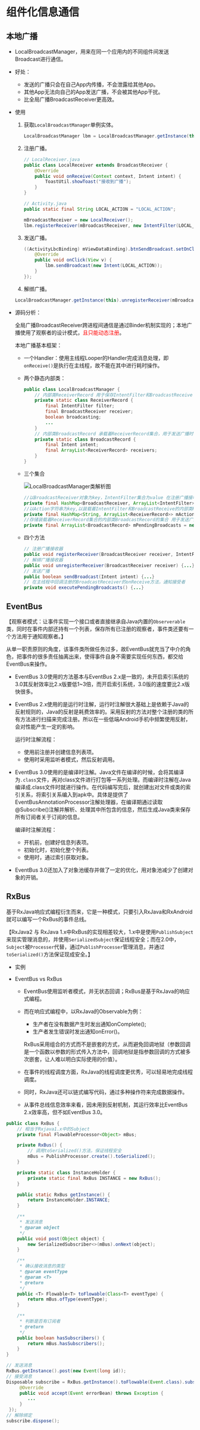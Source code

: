 # 组件化信息通信

## 本地广播

- LocalBroadcastManager，用来在同一个应用内的不同组件间发送Broadcast进行通信。

- 好处：

  - 发送的广播只会在自己App内传播，不会泄露给其他App。
  - 其他App无法向自己的App发送广播，不会被其他App干扰。
  - 比全局广播BroadcastReceiver更高效。

- 使用

  1. 获取`LocalBroadcastManager`单例实体。

     ```java
     LocalBroadcastManager lbm = LocalBroadcastManager.getInstance(this);
     ```

  2. 注册广播。

     ```java
     // LocalReceiver.java
     public class LocalReceiver extends BroadcastReceiver {
         @Override
         public void onReceive(Context context, Intent intent) {
             ToastUtil.showToast("接收到广播");
         }
     }
     ```

     ```java
     // Activity.java
     public static final String LOCAL_ACTION = "LOCAL_ACTION";
     
     mBroadcastReceiver = new LocalReceiver();
     lbm.registerReceiver(mBroadcastReceiver, new IntentFilter(LOCAL_ACTION));
     ```

  3. 发送广播。

     ```java
     ((ActivityLbcBinding) mViewDataBinding).btnSendBroadcast.setOnClickListener(new View.OnClickListener() {
         @Override
         public void onClick(View v) {
             lbm.sendBroadcast(new Intent(LOCAL_ACTION));
         }
     });
     ```

  4.  解绑广播。

     ```java
     LocalBroadcastManager.getInstance(this).unregisterReceiver(mBroadcastReceiver);
     ```

- 源码分析：

  全局广播BroadcastReceiver跨进程间通信是通过Binder机制实现的；本地广播使用了观察者的设计模式，<font color='red'>且只能动态注册</font>。

  本地广播基本框架：

  - 一个Handler：使用主线程Looper的Handler完成消息处理，即`onReceive()`是执行在主线程，故不能在其中进行耗时操作。

  - 两个静态内部类：

    ```java
    public class LocalBroadcastManager {
        // 内部类ReceiverRecord 用于保存IntentFilter和BroadcastReceive
        private static class ReceiverRecord {
            final IntentFilter filter;
            final BroadcastReceiver receiver;
            boolean broadcasting;
        	...
    	}
        // 内部类BroadcastRecord 承载着ReceiverRecord集合，用于发送广播时获取BroadcastReceiver对象
        private static class BroadcastRecord {
        	final Intent intent;
            final ArrayList<ReceiverRecord> receivers;
        }
    }
    ```

  - 三个集合

    ![LocalBroadcastManager类解析图](/resources/LocalBroadcastManager类解析图.png)

    ```java
    //以BroadcastReceiver对象为key，IntentFilter集合为value 在注册广播接收器时添加 用于以后方便取消注册广播接收器
    private final HashMap<BroadcastReceiver, ArrayList<IntentFilter>> mReceivers = new HashMap<BroadcastReceiver, ArrayList<IntentFilter>>();
    //以Action字符串为key,以装载着IntentFilter和BroadcastReceive的内部类ReceiverRecord为value，用于发送广播后得到广播接收器
    private final HashMap<String, ArrayList<ReceiverRecord>> mActions = new HashMap<String, ArrayList<ReceiverRecord>>();
    //存储装载着ReceiverRecord集合的内部类BroadcastRecord的集合 用于发送广播时回调BroadcastReceiver的onReceive方法
    private final ArrayList<BroadcastRecord> mPendingBroadcasts = new ArrayList<BroadcastRecord>();
    ```

  - 四个方法

    ```java
    // 注册广播接收器
    public void registerReceiver(BroadcastReceiver receiver, IntentFilter filter) {...}
    // 解绑广播接收器
    public void unregisterReceiver(BroadcastReceiver receiver) {...}
    // 发送广播
    public boolean sendBroadcast(Intent intent) {...}
    // 在主线程中回调注册的BroadcastReceiver的onReceive方法，通知接受者
    private void executePendingBroadcasts() {...}
    ```

## EventBus

【观察者模式：让事件实现一个接口或者直接继承自Java内置的`Observerable`类，同时在事件内部还持有一个列表，保存所有已注册的观察者，事件类还要有一个方法用于通知观察者。】

从单一职责原则的角度，该事件类所做任务过多，故EventBus就充当了中介的角色，把事件的很多责任抽离出来，使得事件自身不需要实现任何东西，都交给EventBus来操作。

- EventBus 3.0使用的方法基本与EventBus 2.x是一致的，未开启索引系统的3.0其反射效率比2.x版要低1~3倍，而开启索引系统，3.0版的速度要比2.x版快很多。

- EventBus 2.x使用的是运行时注解，运行时注解很大基础上是依赖于Java的反射规则的，Java的反射是耗费效率的。采用反射的方法对整个注册的类的所有方法进行扫描来完成注册。所以在一些低端Android手机中频繁使用反射，会对性能产生一定的影响。

  运行时注解流程：

  - 使用前注册并创建信息列表项。
  - 使用时采用监听者模式，然后反射调用。

- EventBus 3.0使用的是编译时注解。Java文件在编译的时候，会将其编译为`.class`文件，再对class文件进行打包等一系列处理。而编译时注解在Java编译成.class文件时就进行操作。在代码编写完后，就创建出对文件或类的索引关系，将索引关系编入到apk中。具体是提供了EventBusAnnotationProcessor注解处理器，在编译期通过读取@Subscribe()注解并解析、处理其中所包含的信息，然后生成Java类来保存所有订阅者关于订阅的信息。

  编译时注解流程：

  - 开机前，创建好信息列表项。
  - 初始化时，初始化整个列表。
  - 使用时，通过索引获取对象。

- EventBus 3.0还加入了对象池缓存并做了一定的优化，用对象池减少了创建对象的开销。

## RxBus

基于RxJava响应式编程衍生而来，它是一种模式，只要引入RxJava和RxAndroid就可以编写一个RxBus的事件总线。

【RxJava2 与 RxJava 1.x中RxBus的实现相差较大，1.x中是使用`PublishSubject`来现实管理消息的，并使用`SerializedSubject`保证线程安全；而在2.0中，`Subject`被`Processer`代替，通过`PublishProcesser`管理消息，并通过`toSerialized()`方法保证现成安全。】

- 实例

- EventBus vs RxBus

  - EventBus使用监听者模式，并无状态回调；RxBus是基于RxJava的响应式编程。

  - 而在响应式编程中，以RxJava的Observable为例：

    - 生产者在没有数据产生时发出通知onComplete();
    - 生产者发生错误时发出通知onError()。

    RxBus采用组合的方式而不是嵌套的方式，从而避免回调地狱（参数回调是一个函数以参数的形式传入方法中，回调地狱是指参数回调的方式被多次嵌套，让人难以明白实际使用的价值）。

  - 在事件的线程调度方面，RxJava的线程调度更优秀，可以轻易地完成线程调度。

  - 同时，RxJava还可以链式编写代码，通过多种操作符来完成数据操作。

  - 从事件总线信息效率来看，因未用到反射机制，其运行效率比EventBus 2.x效率高，但不如EventBus 3.0。

```java
public class RxBus {
    // 相当于Rxjava1.x中的Subject
    private final FlowableProcessor<Object> mBus;

    private RxBus() {
        // 调用toSerialized()方法，保证线程安全
        mBus = PublishProcessor.create().toSerialized();
    }

    private static class InstanceHolder {
        private static final RxBus INSTANCE = new RxBus();
    }

    public static RxBus getInstance() {
        return InstanceHolder.INSTANCE;
    }

    /**
     * 发送消息
     * @param object
     */
    public void post(Object object) {
        new SerializedSubscriber<>(mBus).onNext(object);
    }

    /**
     * 确认接收消息的类型
     * @param eventType
     * @param <T>
     * @return
     */
    public <T> Flowable<T> toFlowable(Class<T> eventType) {
        return mBus.ofType(eventType);
    }

    /**
     * 判断是否有订阅者
     * @return
     */
    public boolean hasSubscribers() {
        return mBus.hasSubscribers();
    }
}
```

```java
// 发送消息
RxBus.getInstance().post(new Event(long id));
// 接受消息
Disposable subscribe = RxBus.getInstance().toFlowable(Event.class).subscribe(new Consumer<Event>() {
     @Override
     public void accept(Event errorBean) throws Exception {
		...
     }
 });
// 解除绑定
subscribe.dispose();
```

